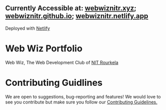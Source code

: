 ## Currently Accessible at: [webwiznitr.xyz](https://webwiznitr.xyz); [webwiznitr.github.io](https://webwiznitr.github.io/); [webwiznitr.netlify.app](https://webwiznitr.netlify.app)
Deployed with [Netlify](https://netlify.app)
# Web Wiz Portfolio
Web Wiz, The Web Development Club of [NIT Rourkela](https://nitrkl.ac.in/)
# Contributing Guidlines
We are open to suggestions, bug-reporting and features! We would love to see you contribute but make sure you follow our [Contributing Guidelines.](CONTRIBUTING.md)
